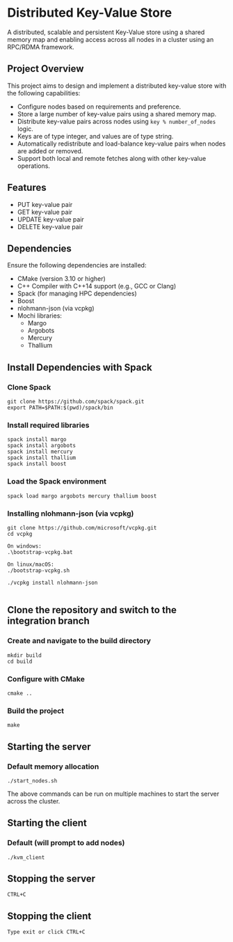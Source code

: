 # Distributed Key-Value Store

A distributed, scalable and persistent Key-Value store using a shared memory map and enabling access across all nodes in a cluster using an RPC/RDMA framework.

## Project Overview

This project aims to design and implement a distributed key-value store with the following capabilities:

- Configure nodes based on requirements and preference.
- Store a large number of key-value pairs using a shared memory map.
- Distribute key-value pairs across nodes using `key % number_of_nodes` logic.
- Keys are of type integer, and values are of type string.
- Automatically redistribute and load-balance key-value pairs when nodes are added or removed.
- Support both local and remote fetches along with other key-value operations.

## Features

- PUT key-value pair  
- GET key-value pair  
- UPDATE key-value pair  
- DELETE key-value pair   

## Dependencies

Ensure the following dependencies are installed:

- CMake (version 3.10 or higher)
- C++ Compiler with C++14 support (e.g., GCC or Clang)
- Spack (for managing HPC dependencies)
- Boost
- nlohmann-json (via vcpkg)
- Mochi libraries:
  - Margo
  - Argobots
  - Mercury
  - Thallium


## Install Dependencies with Spack

### Clone Spack
```
git clone https://github.com/spack/spack.git
export PATH=$PATH:$(pwd)/spack/bin
```

### Install required libraries
```
spack install margo
spack install argobots
spack install mercury
spack install thallium
spack install boost
```

### Load the Spack environment
```
spack load margo argobots mercury thallium boost
```

### Installing nlohmann-json (via vcpkg)
```
git clone https://github.com/microsoft/vcpkg.git
cd vcpkg

On windows:
.\bootstrap-vcpkg.bat

On linux/macOS:
./bootstrap-vcpkg.sh

./vcpkg install nlohmann-json


```

## Clone the repository and switch to the integration branch

### Create and navigate to the build directory
```
mkdir build
cd build
```

### Configure with CMake
```
cmake ..
```

### Build the project
```
make
```

## Starting the server
### Default memory allocation
```
./start_nodes.sh
```
The above commands can be run on multiple machines to start the server across the cluster.

## Starting the client
### Default (will prompt to add nodes)
```
./kvm_client
```

## Stopping the server
```
CTRL+C
```

## Stopping the client
```
Type exit or click CTRL+C
```

